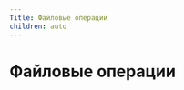```yaml
---
Title: Файловые операции
children: auto
---
```



Файловые операции
=================

<!-- TOC -->
